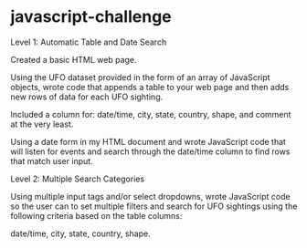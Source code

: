 # javascript-challenge
Level 1: Automatic Table and Date Search


Created a basic HTML web page.

Using the UFO dataset provided in the form of an array of JavaScript objects, wrote code that appends a table to your web page and then adds new rows of data for each UFO sighting.

Included a column for: date/time, city, state, country, shape, and comment at the very least.

Using a date form in my HTML document and wrote JavaScript code that will listen for events and search through the date/time column to find rows that match user input.



Level 2: Multiple Search Categories 

Using multiple input tags and/or select dropdowns, wrote JavaScript code so the user can to set multiple filters and search for UFO sightings using the following criteria based on the table columns:

date/time,
city,
state,
country,
shape.